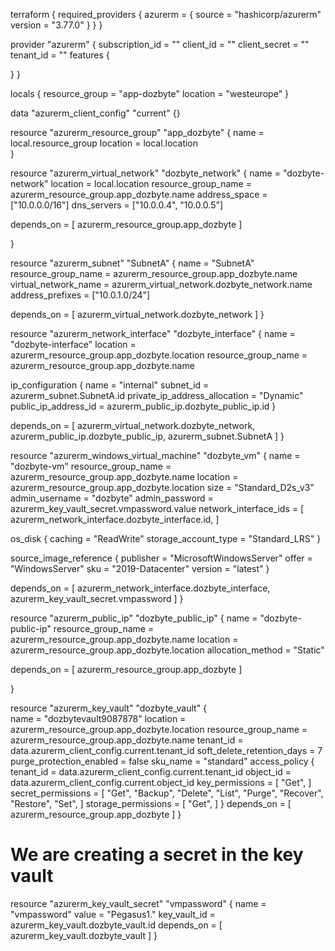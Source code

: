 terraform {
  required_providers {
    azurerm = {
      source = "hashicorp/azurerm"
      version = "3.77.0"
    }
  }
}

provider "azurerm" {
  subscription_id = ""
  client_id = ""
  client_secret = ""
  tenant_id = ""
  features {
    
  }
}


locals {
  resource_group = "app-dozbyte"
  location = "westeurope" 
}

data "azurerm_client_config" "current" {}

resource "azurerm_resource_group" "app_dozbyte" {
  name     = local.resource_group
  location = local.location   
}

resource "azurerm_virtual_network" "dozbyte_network" {
  name                = "dozbyte-network"
  location            = local.location
  resource_group_name = azurerm_resource_group.app_dozbyte.name
  address_space       = ["10.0.0.0/16"]
  dns_servers         = ["10.0.0.4", "10.0.0.5"]

  depends_on = [ azurerm_resource_group.app_dozbyte  ]

}

resource "azurerm_subnet" "SubnetA" {
  name                 = "SubnetA"
  resource_group_name  = azurerm_resource_group.app_dozbyte.name
  virtual_network_name = azurerm_virtual_network.dozbyte_network.name
  address_prefixes     = ["10.0.1.0/24"]

  depends_on = [ azurerm_virtual_network.dozbyte_network ]
}

resource "azurerm_network_interface" "dozbyte_interface" {
  name                = "dozbyte-interface"
  location            = azurerm_resource_group.app_dozbyte.location
  resource_group_name = azurerm_resource_group.app_dozbyte.name

  ip_configuration {
    name                          = "internal"
    subnet_id                     = azurerm_subnet.SubnetA.id
    private_ip_address_allocation = "Dynamic"
    public_ip_address_id = azurerm_public_ip.dozbyte_public_ip.id
  }

  depends_on = [ 
    azurerm_virtual_network.dozbyte_network,
    azurerm_public_ip.dozbyte_public_ip,
    azurerm_subnet.SubnetA
  ]
}

resource "azurerm_windows_virtual_machine" "dozbyte_vm" {
  name                = "dozbyte-vm"
  resource_group_name = azurerm_resource_group.app_dozbyte.name
  location            = azurerm_resource_group.app_dozbyte.location
  size                = "Standard_D2s_v3"
  admin_username      = "dozbyte"
  admin_password      = azurerm_key_vault_secret.vmpassword.value
  network_interface_ids = [
    azurerm_network_interface.dozbyte_interface.id,
  ]

  os_disk {
    caching              = "ReadWrite"
    storage_account_type = "Standard_LRS"
  }

  source_image_reference {
    publisher = "MicrosoftWindowsServer"
    offer     = "WindowsServer"
    sku       = "2019-Datacenter"
    version   = "latest"
  }

  depends_on = [ 
    azurerm_network_interface.dozbyte_interface,
    azurerm_key_vault_secret.vmpassword
     ]
}

resource "azurerm_public_ip" "dozbyte_public_ip" {
  name                = "dozbyte-public-ip"
  resource_group_name = azurerm_resource_group.app_dozbyte.name
  location            = azurerm_resource_group.app_dozbyte.location
  allocation_method   = "Static"

  depends_on = [ azurerm_resource_group.app_dozbyte ]

}

resource "azurerm_key_vault" "dozbyte_vault" {  
  name                        = "dozbytevault9087878"
  location                    = azurerm_resource_group.app_dozbyte.location
  resource_group_name         = azurerm_resource_group.app_dozbyte.name
  tenant_id                   = data.azurerm_client_config.current.tenant_id
  soft_delete_retention_days  = 7
  purge_protection_enabled    = false
  sku_name = "standard"
  access_policy {
    tenant_id = data.azurerm_client_config.current.tenant_id
    object_id = data.azurerm_client_config.current.object_id
    key_permissions = [
      "Get",
    ]
    secret_permissions = [
      "Get", "Backup", "Delete", "List", "Purge", "Recover", "Restore", "Set",
    ]
    storage_permissions = [
      "Get",
    ]
  }
  depends_on = [
    azurerm_resource_group.app_dozbyte
  ]
}

# We are creating a secret in the key vault
resource "azurerm_key_vault_secret" "vmpassword" {
  name         = "vmpassword"
  value        = "Pegasus1."
  key_vault_id = azurerm_key_vault.dozbyte_vault.id
  depends_on = [ azurerm_key_vault.dozbyte_vault ]
}